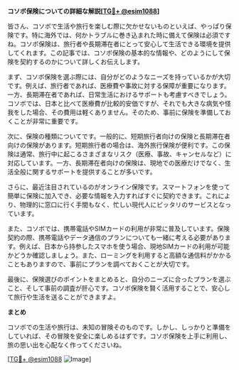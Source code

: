 **コソボ保険についての詳細な解説[[TG💪+ @esim1088](https://t.me/s/esim1088)]**

皆さん、コソボで生活や旅行を楽しむ際に欠かせないものといえば、やっぱり保険です。特に海外では、何かトラブルに巻き込まれた時に備えて保険は必須ですね。コソボ保険は、旅行者や長期滞在者にとって安心して生活できる環境を提供してくれます。この記事では、コソボ保険の基本的な情報や、どのようにして保険を契約するのかについて詳しくお伝えします。

まず、コソボ保険を選ぶ際には、自分がどのようなニーズを持っているかが大切です。例えば、旅行者であれば、医療費や事故に対する保障が重要になります。一方、長期滞在者であれば、日常生活におけるサポートも考慮すべきでしょう。コソボでは、日本と比べて医療費が比較的安価ですが、それでも大きな病気や怪我をした場合、その費用は軽くありません。そのため、事前に保険を準備しておくことが非常に重要です。

次に、保険の種類についてです。一般的に、短期旅行者向けの保険と長期滞在者向けの保険があります。短期旅行者の場合は、海外旅行保険が便利です。この保険は通常、旅行中に起こるさまざまなリスク（医療、事故、キャンセルなど）に対応しています。一方、長期滞在者向けの保険は、現地での医療だけでなく、生活全般に関するサポートを提供することが多いです。

さらに、最近注目されているのがオンライン保険です。スマートフォンを使って簡単に保険に加入でき、必要な情報を入力すればすぐに契約できます。これにより、物理的に窓口に行く手間もなく、忙しい現代人にピッタリのサービスとなっています。

また、コソボでは、携帯電話やSIMカードの利用が非常に普及しています。保険契約の際、携帯電話やデータ通信のプランについても一緒に考える必要があります。例えば、日本から持参したスマホを使う場合、現地SIMカードの利用が可能かどうか確認しましょう。また、ローミングを利用すると高額な通信料がかかることもありますので、事前にプランを調べておくことが大切です。

最後に、保険選びのポイントをまとめると、自分のニーズに合ったプランを選ぶこと、そして事前の調査が肝心です。コソボ保険を賢く活用することで、安心して旅行や生活を送ることができますよ。

**まとめ**

コソボでの生活や旅行は、未知の冒険そのものです。しかし、しっかりと準備をしていれば、その冒険を安全に楽しめるはずです。コソボ保険を上手に利用し、旅の思い出を心配なく作ってくださいね。

[[TG💪+ @esim1088](https://t.me/s/esim1088) ![Image](https://i.postimg.cc/Y0z9fWf4/image.png)]